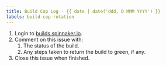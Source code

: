 ```yaml
---
title: Build Cop Log - {{ date | date('ddd, D MMM YYYY') }}
labels: build-cop-rotation
---
```


1. Login to [builds.spinnaker.io](https://builds.spinnaker.io).
1. Comment on this issue with:
    1. The status of the build.
    1. Any steps taken to return the build to green, if any.
1. Close this issue when finished.
